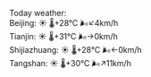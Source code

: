 Today weather:  
Beijing: ☀️ 🌡️+28°C 🌬️↙4km/h  
Tianjin: ☀️ 🌡️+31°C 🌬️→0km/h  
Shijiazhuang: ☀️ 🌡️+28°C 🌬️←0km/h  
Tangshan: ☀️ 🌡️+30°C 🌬️↗11km/h  
